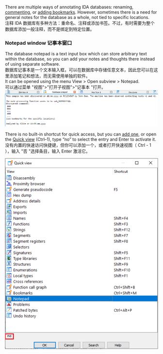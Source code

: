 There are multiple ways of annotating IDA databases: renaming, [commenting](https://hex-rays.com/blog/igor-tip-of-the-week-14-comments-in-ida/), or [adding bookmarks](https://hex-rays.com/blog/igors-tip-of-the-week-80-bookmarks/). However, sometimes there is a need for general notes for the database as a whole, not tied to specific locations.  
注释 IDA 数据库有多种方法：重命名、注释或添加书签。不过，有时需要为整个数据库添加一般注释，而不是绑定到特定位置。

### Notepad window 记事本窗口

The database notepad is a text input box which can store arbitrary text within the database, so you can add your notes and thoughts there instead of using separate software.  
数据库记事本是一个文本输入框，可以在数据库中存储任意文本，因此您可以在这里添加笔记和想法，而无需使用单独的软件。  
It can be opened using the menu View > Open subview > Notepad.  
可以通过菜单 "视图">"打开子视图">"记事本 "打开。![](assets/2022/03/notepad_win.png)

There is no built-in shortcut for quick access, but you can [add one](https://hex-rays.com/blog/igor-tip-of-the-week-02-ida-ui-actions-and-where-to-find-them/), or open the [Quick view](https://hex-rays.com/blog/igors-tip-of-the-week-30-quick-views/) (Ctrl–1), type “no” to select the entry and Enter to activate it.  
没有内置的快速访问快捷键，但你可以添加一个，或者打开快速视图（ Ctrl - 1 ），输入 "否 "选择条目，输入 Enter 激活它。

![](assets/2022/03/notepad_qv.png)